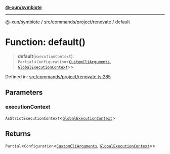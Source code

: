 [**@-xun/symbiote**](../../../../../README.md)

***

[@-xun/symbiote](../../../../../README.md) / [src/commands/project/renovate](../README.md) / default

# Function: default()

> **default**(`executionContext`): `Partial`\<`Configuration`\<[`CustomCliArguments`](../type-aliases/CustomCliArguments.md), [`GlobalExecutionContext`](../../../../configure/type-aliases/GlobalExecutionContext.md)\>\>

Defined in: [src/commands/project/renovate.ts:285](https://github.com/Xunnamius/symbiote/blob/f1a73bcde0fca04d8ad00dcd2d4b20b98c9a647a/src/commands/project/renovate.ts#L285)

## Parameters

### executionContext

`AsStrictExecutionContext`\<[`GlobalExecutionContext`](../../../../configure/type-aliases/GlobalExecutionContext.md)\>

## Returns

`Partial`\<`Configuration`\<[`CustomCliArguments`](../type-aliases/CustomCliArguments.md), [`GlobalExecutionContext`](../../../../configure/type-aliases/GlobalExecutionContext.md)\>\>
